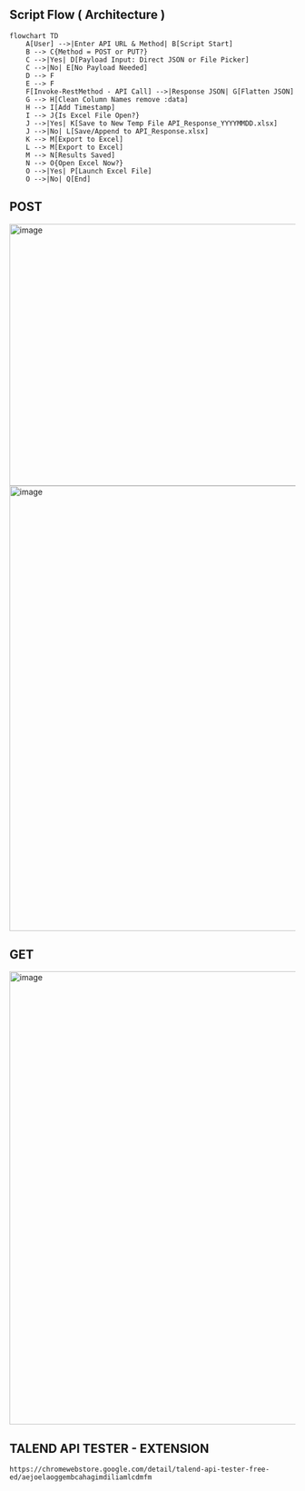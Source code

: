 ## Script Flow ( Architecture )
``` mermaid
flowchart TD
    A[User] -->|Enter API URL & Method| B[Script Start]
    B --> C{Method = POST or PUT?}
    C -->|Yes| D[Payload Input: Direct JSON or File Picker]
    C -->|No| E[No Payload Needed]
    D --> F
    E --> F
    F[Invoke-RestMethod - API Call] -->|Response JSON| G[Flatten JSON]
    G --> H[Clean Column Names remove :data]
    H --> I[Add Timestamp]
    I --> J{Is Excel File Open?}
    J -->|Yes| K[Save to New Temp File API_Response_YYYYMMDD.xlsx]
    J -->|No| L[Save/Append to API_Response.xlsx]
    K --> M[Export to Excel]
    L --> M[Export to Excel]
    M --> N[Results Saved]
    N --> O{Open Excel Now?}
    O -->|Yes| P[Launch Excel File]
    O -->|No| Q[End]
```

## POST 

<img width="1337" height="461" alt="image" src="https://github.com/user-attachments/assets/f13fbd73-1c70-47c9-bb9f-0ca0c2563827" />

<img width="1380" height="784" alt="image" src="https://github.com/user-attachments/assets/45548b62-658e-447d-b107-39026b8aa0b7" />


## GET

<img width="1561" height="798" alt="image" src="https://github.com/user-attachments/assets/6c117958-10a0-4f43-9228-e9742a4d05ec" />


## TALEND API TESTER - EXTENSION
``` https://chromewebstore.google.com/detail/talend-api-tester-free-ed/aejoelaoggembcahagimdiliamlcdmfm ```

